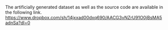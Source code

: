 The artificially generated dataset as well as the source code are available in the following link.
https://www.dropbox.com/sh/14jxxad00dxq690/AACG3vNZrU91O0jBsMA5adnSa?dl=0
